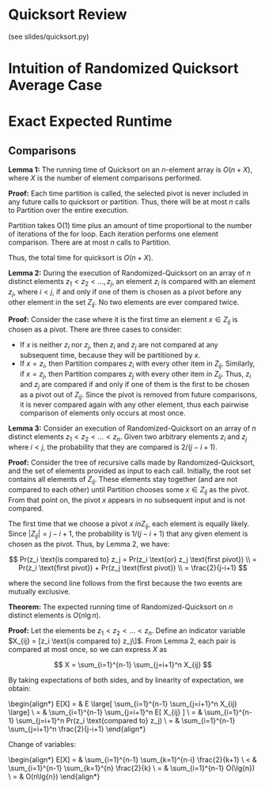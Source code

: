 # Quicksort Review

(see slides/quicksort.py)

# Intuition of Randomized Quicksort Average Case


# Exact Expected Runtime

## Comparisons

**Lemma 1:** The running time of Quicksort on an $n$-element array is $O(n+X)$, where
$X$ is the number of element comparisons performed.

**Proof:** Each time partition is called, the selected pivot is never included
in any future calls to quicksort or partition. Thus, there will be at most $n$
calls to Partition over the entire execution.

Partition takes O(1) time plus an amount of time proportional to the number of
iterations of the for loop. Each iteration performs one element comparison.
There are at most $n$ calls to Partition.

Thus, the total time for quicksort is $O(n+X)$.

**Lemma 2:** During the execution of Randomized-Quicksort on an array of $n$
distinct elements $z_1 < z_2 < \ldots, z_j$, an element $z_i$ is compared with
an element $z_j$, where $i<j$, if and only if one of them is chosen as a pivot
before any other element in the set $Z_{ij}$. No two elements are ever compared
twice.

**Proof:** Consider the case where it is the first time an element $x \in
Z_{ij}$ is chosen as a pivot. There are three cases to consider:

- If $x$ is neither $z_i$ nor $z_j$, then $z_i$ and $z_j$ are not compared at
any subsequent time, because they will be partitioned by $x$.
- If $x=z_i$, then Partition compares $z_i$ with every other item in $Z_{ij}$.
Similarly, if $x=z_j$, then Partition compares $z_j$ with every other item in
$Z_{ij}$. Thus, $z_i$ and $z_j$ are compared if and only if one of them is the
first to be chosen as a pivot out of $Z_{ij}$. Since
the pivot is removed from future comparisons, it is never compared again with
any other element, thus each pairwise comparison of elements only occurs at
most once.

**Lemma 3:** Consider an execution of Randomized-Quicksort on an array of $n$
distinct elements $z_1 < z_2 < \ldots < z_n$. Given two arbitrary elements $z_i$
and $z_j$ where $i<j$, the probability that they are compared is $2/(j-i+1)$.

**Proof:** Consider the tree of recursive calls made by Randomized-Quicksort,
and the set of elements provided as input to each call. Initially, the root set
contains all elements of $Z_{ij}$. These elements stay together (and are not
compared to each other) until Partition chooses some $x \in Z_{ij}$ as the
pivot. From that point on, the pivot $x$ appears in no subsequent input and is
not compared.

The first time that we choose a pivot $x \ in Z_{ij}$, each element is equally
likely. Since $|Z_{ij}| = j-i+1$, the probability is $1/(j-i+1)$ that any given
element is chosen as the pivot. Thus, by Lemma 2, we have:

$$
Pr(z_i \text{is compared to} z_j = Pr(z_i \text{or} z_j \text{first pivot}) \\
= Pr(z_i \text{first pivot}) + Pr(z_j \text{first pivot}) \\
= \frac{2}{j-i+1}
$$

where the second line follows from the first because the two events are mutually
exclusive.

**Theorem:** The expected running time of Randomized-Quicksort on $n$ distinct
elements is $O(n \lg{n})$.

**Proof:** Let the elements be $z_1 < z_2 < \ldots < z_n$. Define an indicator
variable $X_{ij} = [z_i \text{is compared to} z_j\]$. From Lemma 2, each pair is
compared at most once, so we can express $X$ as

$$
X = \sum_{i=1}^{n-1} \sum_{j=i+1}^n X_{ij}
$$

By taking expectations of both sides, and by linearity of expectation, we
obtain:

\begin{align*}
E\[X\] = & E \large[ \sum_{i=1}^{n-1} \sum_{j=i+1}^n X_{ij} \large] \\
= & \sum_{i=1}^{n-1} \sum_{j=i+1}^n E\[ X_{ij} ] \\
= & \sum_{i=1}^{n-1} \sum_{j=i+1}^n Pr(z_i \text{compared to} z_j) \\
= & \sum_{i=1}^{n-1} \sum_{j=i+1}^n \frac{2}{j-i+1}
\end{align*}

Change of variables:

\begin{align*}
E\[X\] = & \sum_{i=1}^{n-1} \sum_{k=1}^{n-i} \frac{2}{k+1} \\
< & \sum_{i=1}^{n-1} \sum_{k=1}^{n} \frac{2}{k} \\
= & \sum_{i=1}^{n-1} O(\lg{n}) \\
= & O(n\lg{n})
\end{align*}
